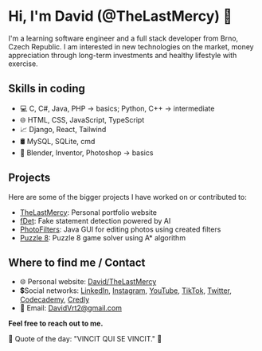 # Hi, I'm David (@TheLastMercy) 👑

I'm a learning software engineer and a full stack developer from Brno, Czech Republic. I am interested in new technologies on the market, money appreciation through long-term investments and healthy lifestyle with exercise.

## Skills in coding
- 💻 C, C#, Java, PHP -> basics; Python, C++ -> intermediate
- 🌐 HTML, CSS, JavaScript, TypeScript
- 📈 Django, React, Tailwind
- 🛢 MySQL, SQLite, cmd
- 🎨 Blender, Inventor, Photoshop -> basics

## Projects
Here are some of the bigger projects I have worked on or contributed to:

- [TheLastMercy](https://github.com/TheLastMercy/TheLastMercy.github.io): Personal portfolio website
- [fDet](https://github.com/ByteSpiritGit/fdet): Fake statement detection powered by AI
- [PhotoFilters](https://github.com/ByteSpiritGit/PEPEJavaFX): Java GUI for editing photos using created filters
- [Puzzle 8](https://github.com/TheLastMercy/Puzzle-8): Puzzle 8 game solver using A* algorithm

## Where to find me / Contact
- 🌐 Personal website: [David/TheLastMercy](https://thelastmercy.github.io)
- 💲Social networks: [LinkedIn](https://www.linkedin.com/in/vrtilek-david/), [Instagram](https://www.instagram.com/david_vrtilek/), [YouTube](https://www.youtube.com/@thelastmercy/), [TikTok](https://www.tiktok.com/@thelastmercy), [Twitter](https://twitter.com/_TheLastMercy_/), [Codecademy](https://www.codecademy.com/profiles/TheLastMercy/), [Credly](https://www.credly.com/users/vrtilek-david/badges)
- 📧 Email: DavidVrt2@gmail.com
  
**Feel free to reach out to me.**

💎 Quote of the day: "VINCIT QUI SE VINCIT." 💎
